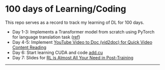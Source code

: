 # 100 days of Learning/Coding

This repo serves as a record to track my learning of DL for 100 days.

- Day 1-3: Implements a Transformer model from scratch using PyTorch for language translation task ([ref](https://github.com/trws2/transformer_with_pytorch))
- Day 4-5: Implement [YouTube Video to Doc (vid2doc) for Quick Video Content Reading](https://github.com/trws2/vid2doc)
- Day 6: Start learning CUDA and code [add.cu](https://github.com/trws2/100-days/tree/main/day01)
- Day 7: Slides for [RL is Almost All Your Need in Post-Training](https://github.com/trws2/100-days/blob/main/day02/RL%20is%20Almost%20All%20Your%20Need%20in%20Post-Training.pdf)

---

